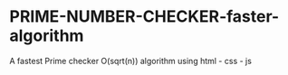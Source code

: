 # PRIME-NUMBER-CHECKER-faster-algorithm
A fastest  Prime checker  O(sqrt(n))  algorithm using html - css - js 
